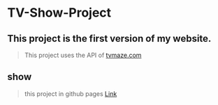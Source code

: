 # TV-Show-Project
## This project is the first version of my website. 
> This project uses the API of [tvmaze.com](https://www.tvmaze.com/api)
## show
> this project in github pages [Link](https://amir-mostafa-hs.github.io/TV-Show-Project/)

